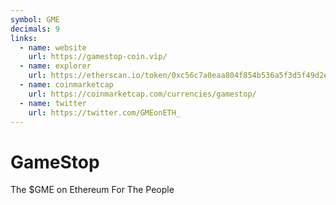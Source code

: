 ```yaml
---
symbol: GME
decimals: 9
links:
  - name: website
    url: https://gamestop-coin.vip/
  - name: explorer
    url: https://etherscan.io/token/0xc56c7a0eaa804f854b536a5f3d5f49d2ec4b12b8
  - name: coinmarketcap
    url: https://coinmarketcap.com/currencies/gamestop/
  - name: twitter
    url: https://twitter.com/GMEonETH_
---
```


# GameStop

The $GME on Ethereum For The People

